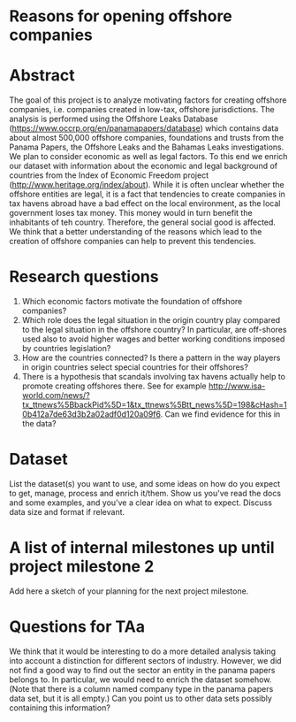 # Reasons for opening offshore companies

# Abstract
The goal of this project is to analyze motivating factors for creating offshore companies, i.e. companies created in low-tax, offshore jurisdictions. The analysis is performed using the Offshore Leaks Database (https://www.occrp.org/en/panamapapers/database) which contains data about almost 500,000 offshore companies, foundations and trusts from the Panama Papers, the Offshore Leaks and the Bahamas Leaks investigations. We plan to consider economic as well as legal factors. To this end we enrich our dataset with information about the economic and legal background of countries from the Index of Economic Freedom project (http://www.heritage.org/index/about). 
While it is often unclear whether the offshore entities are legal, it is a fact that tendencies to create companies in tax havens abroad have a bad effect on the local environment, as the local government loses tax money. This money would in turn benefit the inhabitants of teh country. Therefore, the general social good is affected.  We think that a better understanding of the reasons which lead to the creation of offshore companies can help to prevent this tendencies.


# Research questions
1. Which economic factors motivate the foundation of offshore companies? 
2. Which role does the legal situation in the origin country play compared to the legal situation in the offshore country? In particular, are off-shores used also to avoid  higher wages and better working conditions imposed by countries legislation?
3. How are the countries connected? Is there a pattern in the way players in origin countries select special countries for their offshores?
4. There is a hypothesis that scandals involving tax havens actually help to promote creating offshores there. See for example http://www.isa-world.com/news/?tx_ttnews%5BbackPid%5D=1&tx_ttnews%5Btt_news%5D=198&cHash=10b412a7de63d3b2a02adf0d120a09f6. Can we find evidence for this in the data?

# Dataset
List the dataset(s) you want to use, and some ideas on how do you expect to get, manage, process and enrich it/them. Show us you've read the docs and some examples, and you've a clear idea on what to expect. Discuss data size and format if relevant.

# A list of internal milestones up until project milestone 2
Add here a sketch of your planning for the next project milestone.

# Questions for TAa
We think that it would be interesting to do a more detailed analysis taking into account a distinction for different sectors of industry. However, we did not find a good way to find out the sector an entity in the panama papers belongs to. In particular, we would need to enrich the dataset somehow. (Note that there is a column named company type in the panama papers data set, but it is all empty.) Can you point us to other data sets possibly containing this information?
